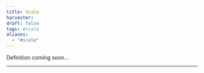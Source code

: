 ```yaml
---
title: Scale
harvester: 
draft: false
tags: #scale 
aliases:
  - "#scale"
---
```


Definition coming soon...

---


